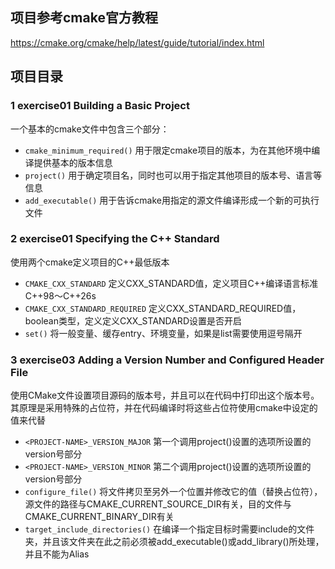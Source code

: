## 项目参考cmake官方教程
https://cmake.org/cmake/help/latest/guide/tutorial/index.html

## 项目目录
### 1 exercise01 Building a Basic Project
一个基本的cmake文件中包含三个部分：
* `cmake_minimum_required()` 用于限定cmake项目的版本，为在其他环境中编译提供基本的版本信息
* `project()` 用于确定项目名，同时也可以用于指定其他项目的版本号、语言等信息
* `add_executable()` 用于告诉cmake用指定的源文件编译形成一个新的可执行文件

### 2 exercise01 Specifying the C++ Standard
使用两个cmake定义项目的C++最低版本
* `CMAKE_CXX_STANDARD` 定义CXX_STANDARD值，定义项目C++编译语言标准C++98～C++26s
* `CMAKE_CXX_STANDARD_REQUIRED` 定义CXX_STANDARD_REQUIRED值，boolean类型，定义定义CXX_STANDARD设置是否开启
* `set()` 将一般变量、缓存entry、环境变量，如果是list需要使用逗号隔开

### 3 exercise03 Adding a Version Number and Configured Header File
使用CMake文件设置项目源码的版本号，并且可以在代码中打印出这个版本号。 
其原理是采用特殊的占位符，并在代码编译时将这些占位符使用cmake中设定的值来代替
* `<PROJECT-NAME>_VERSION_MAJOR` 第一个调用project()设置的<PROJECT-NAME>选项所设置的version号部分
* `<PROJECT-NAME>_VERSION_MINOR` 第二个调用project()设置的<PROJECT-NAME>选项所设置的version号部分
* `configure_file()` 将文件拷贝至另外一个位置并修改它的值（替换占位符），源文件的路径与CMAKE_CURRENT_SOURCE_DIR有关，目的文件与CMAKE_CURRENT_BINARY_DIR有关
* `target_include_directories()`  在编译一个指定目标时需要include的文件夹，并且该文件夹在此之前必须被add_executable()或add_library()所处理，并且不能为Alias
